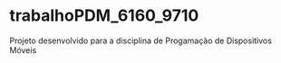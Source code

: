 # trabalhoPDM_6160_9710
Projeto desenvolvido para a disciplina de Progamação de Dispositivos Móveis
